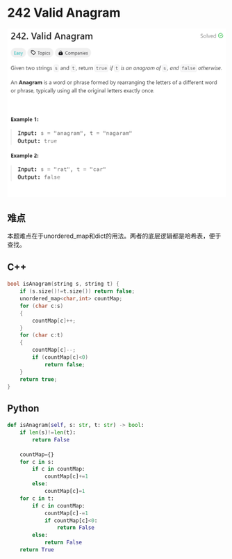 # 242 Valid Anagram
![alt text](image.png)

## 难点
本题难点在于unordered_map和dict的用法。两者的底层逻辑都是哈希表，便于查找。

## C++
``` C++
bool isAnagram(string s, string t) {
    if (s.size()!=t.size()) return false;
    unordered_map<char,int> countMap;
    for (char c:s)
    {
        countMap[c]++;
    }
    for (char c:t)
    {
        countMap[c]--;
        if (countMap[c]<0)
            return false;
    }
    return true;
}
```

## Python
``` Python
def isAnagram(self, s: str, t: str) -> bool:
    if len(s)!=len(t):
        return False
    
    countMap={}
    for c in s:
        if c in countMap:
            countMap[c]+=1
        else:
            countMap[c]=1
    for c in t:
        if c in countMap:
            countMap[c]-=1
            if countMap[c]<0:
                return False
        else:
            return False
    return True 
```